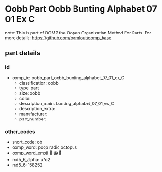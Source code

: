 # Oobb Part Oobb Bunting Alphabet 07 01 Ex C  

note: This is part of OOMP the Oopen Organization Method For Parts. For more details: https://github.com/oomlout/oomp_base

##  part details





### id
* oomp_id: oobb_part_oobb_bunting_alphabet_07_01_ex_C
  * classification: oobb
  * type: part
  * size: oobb
  * color: 
  * description_main: bunting_alphabet_07_01_ex_C
  * description_extra: 
  * manufacturer: 
  * part_number: 

### other_codes
* short_code: ob
* oomp_word: poop radio octopus
* oomp_word_emoji :poop: :radio: :octopus:
* md5_6_alpha: u7o2
* md5_6: 158252